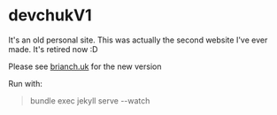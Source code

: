 devchukV1
=================

It's an old personal site. This was actually the second website I've ever made. It's retired now :D

Please see [brianch.uk](brianch.uk) for the new version

Run with:
> bundle exec jekyll serve --watch
